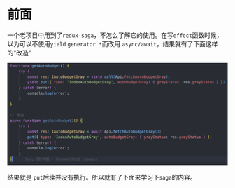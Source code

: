 # 前面

一个老项目中用到了`redux-saga`，不怎么了解它的使用。在写`effect`函数时候，以为可以不使用`yield` `generator *`而改用 `async/await`，结果就有了下面这样的"改造"

![改造前后](./imgs/redux-saga-before.png)

结果就是 `put`后续并没有执行。所以就有了下面来学习下`saga`的内容。